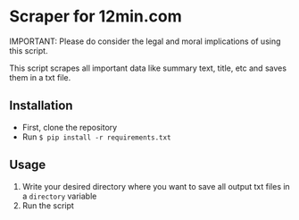# Scraper for 12min.com
IMPORTANT: Please do consider the legal and moral implications of using this script.

This script scrapes all important data like summary text, title, etc and saves them in a txt file.
## Installation
- First, clone the repository
- Run `$ pip install -r requirements.txt`
## Usage
1. Write your desired directory where you want to save all output txt files in a `directory` variable
2. Run the script
